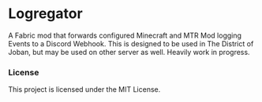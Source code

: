 # Logregator
A Fabric mod that forwards configured Minecraft and MTR Mod logging Events to a Discord Webhook.
This is designed to be used in The District of Joban, but may be used on other server as well.
Heavily work in progress.

### License
This project is licensed under the MIT License.